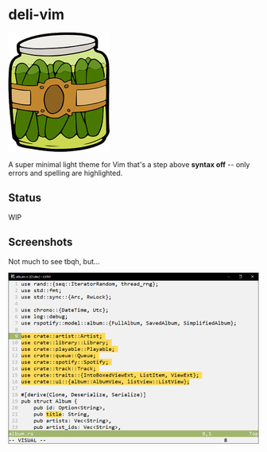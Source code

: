 # deli-vim
![deli](pickles.png)

A super minimal light theme for Vim that's a step above **syntax off** -- only errors and spelling are highlighted.

## Status
WIP

## Screenshots
Not much to see tbqh, but...

![screenshot](screenshot.png)
